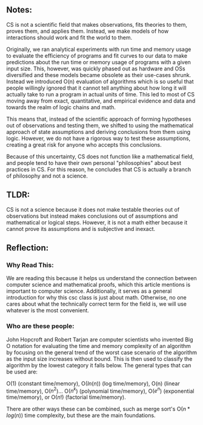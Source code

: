## Notes:

CS is not a scientific field that makes observations, fits theories to them, proves them, and applies them. Instead, we make models of how interactions should work and fit the world to them. 

Originally, we ran analytical experiments with run time and memory usage to evaluate the efficiency of programs and fit curves to our data to make predictions about the run time or memory usage of programs with a given input size. This, however, was quickly phased out as hardware and OSs diversified and these models became obsolete as their use-cases shrunk. 
Instead we introduced O(n) evaluation of algorithms which is so useful that people willingly ignored that it cannot tell anything about how long it will actually take to run a program in actual units of time. This led to most of CS moving away from exact, quantitative, and empirical evidence and data and towards the realm of logic chains and math. 

This means that, instead of the scientific approach of forming hypotheses out of observations and testing them, we shifted to using the mathematical approach of state assumptions and deriving conclusions from them using logic. However, we do not have a rigorous way to test these assumptions, creating a great risk for anyone who accepts this conclusions. 

Because of this uncertainty, CS does not function like a mathematical field, and people tend to have their own personal "philosophies" about best practices in CS. For this reason, he concludes that CS is actually a branch of philosophy and not a science.

## TLDR:

CS is not a science because it does not make testable theories out of observations but instead makes conclusions out of assumptions and mathematical or logical steps. However, it is not a math either because it cannot prove its assumptions and is subjective and inexact.

## Reflection:

### Why Read This:

We are reading this because it helps us understand the connection between computer science and mathematical proofs, which this article mentions is important to computer science. Additionally, it serves as a general introduction for why this csc class is just about math. Otherwise, no one cares about what the technically correct term for the field is, we will use whatever is the most convenient. 

### Who are these people:

John Hopcroft and Robert Tarjan are computer scientists who invented Big O notation for evaluating the time and memory complexity of an algorithm by focusing on the general trend of the worst case scenario of the algorithm as the input size increases without bound. This is then used to classify the algorithm by the lowest category it falls below. The general types that can be used are: 

O(1) (constant time/memory), O($ln(n)$) (log time/memory), O(n) (linear time/memory), O($n^2$)... O($n^k$) (polynomial time/memory), O($e^n$) (exponential time/memory), or O($n!$) (factorial time/memory).

There are other ways these can be combined, such as merge sort's O($n * log(n)$) time complexity, but these are the main foundations.